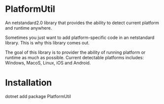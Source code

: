 # PlatformUtil

An netstandard2.0 library that provides the ability to detect current platform and runtime anywhere.

Sometimes you just want to add platform-specific code in an netstandard library. This is why this library comes out.

The goal of this library is to provider the ability of running platform or runtime as much as possible.
Current detectable platforms includes: Windows, MacoS, Linux, iOS and Android.

# Installation

dotnet add package PlatformUtil